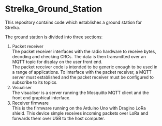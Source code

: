 # Strelka_Ground_Station
This repository contains code which establishes a ground station for Strelka.

The ground station is divided into three sections:
1. Packet receiver<br />
   The packet receiver interfaces with the radio hardware to receive bytes, decoding and checking CRCs. The data is then transmitted over an MQTT topic for display on the user front end.<br />
   The packet receiver code is intended to be generic enough to be used in a range of applications. To interface with the packet receiver, a MQTT server must established and the packet receiver must be configured to subscribe to its topics. 
2. Visualiser<br />
   The visualiser is a server running the Mosquitto MQTT client and the front end graphical interface. 
3. Receiver firmware<br/>
   This is the firmware running on the Arduino Uno with Dragino LoRa shield. This device simple receives incoming packets over LoRa and forwards them over USB to the host computer. 
